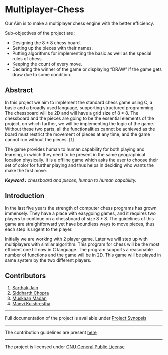 # Multiplayer-Chess

Our Aim is to make a multiplayer chess engine with the better efficiency.

Sub-objectives of the project are : 
* Designing the 8 * 8 chess board.
* Setting up the pieces with their names.
* Putting algorithms for implementing the basic as well as the special rules of chess.
* Keeping the count of every move.
* Declaring the winner of the game or displaying “DRAW” if the game gets draw due to some condition.

## Abstract

In this project we aim to implement the standard chess game using C, a basic and a broadly used language, supporting structured programming. The chessboard will be 2D and will have a grid size of 8 * 8. The chessboard and the pieces are going to be the essential elements of the project, on which further, we will be implementing the logic of the game. Without these two parts, all the functionalities cannot be achieved as the board must restrict the movement of pieces at any time, and the game cannot run without the pieces. [1]

The game provides human to human capability for both playing and learning, in which they need to be present in the same geographical location physically. It is a offline game which asks the user to choose their set of color for further playing and thus helps in deciding who wants the make the first move. 

***Keyword :*** *chessboard and pieces, human to human capability.*

## Introduction

In the last five years the strength of computer chess programs has grown immensely. They have a place with easygoing games, and it requires two players to continue on a chessboard of size 8 * 8. The guidelines of this game are straightforward yet have boundless ways to move pieces, thus each step is urgent to the player. 

Initially we are working with 2 player game. Later we will step up with multiplayers with similar algorithm. This program for chess will be the most efficient one till now in C language. The program supports a reasonable number of functions and the game will be in 2D. This game will be played in same system by the two different players.


## Contributors

1. [Sarthak Jain](https://github.com/mrsarthak001)
2. [Siddharth Chopra](https://github.com/snapsid)
3. [Muskaan Madan](https://github.com/mackiie)
4. [Manvi Kulshrestha](https://github.com/Manvikul)
---

Full documentation of the project is available under [Project Synopsis](Synopsis_Report/SynopsisReport.pdf)

---

The contribution guidelines are present [here](docs/CONTRIBUTING.md)

---

The project is licensed under [GNU General Public License](LICENSE) 
